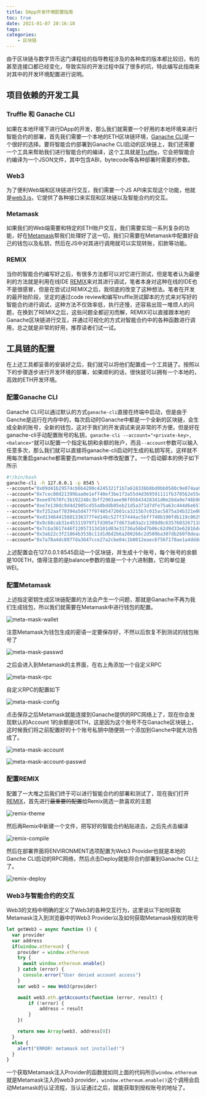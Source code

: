 ```yaml
---
title: DApp开发环境配置指南
toc: true
date: 2021-01-07 20:16:10
tags:
categories:
    - 区块链
---
```


由于区块链与数字货币这门课程给的指导教程涉及的各种库的版本都比较旧，有的甚至连接口都已经变化，导致实际的开发过程中踩了很多的坑，特此编写此指南来对其中的开发环境配置进行说明。

<!-- more -->

## 项目依赖的开发工具

### Truffle 和 Ganache CLI

如果在本地环境下进行DApp的开发，那么我们就需要一个好用的本地环境来进行智能合约的部署，首先我们需要一个本地的ETH区块链环境，[Ganache CLI](https://github.com/trufflesuite/ganache-cli)是一个很好的选择。要将智能合约部署到Ganache CLI启动的区块链上，我们还需要一个工具来帮助我们进行智能合约的编译，这个工具就是[Truffle](https://github.com/trufflesuite/truffle)，它会把智能合约编译为一个JSON文件，其中包含ABI，bytecode等各种部署时需要的参数。

### Web3

为了便利Web端和区块链进行交互，我们需要一个JS API来实现这个功能，他就是[web3.js](https://github.com/ChainSafe/web3.js)，它提供了各种接口来实现和区块链以及智能合约的交互。

### Metamask

如果我们的Web端需要和特定的ETH账户交互，我们需要实现一系列复杂的功能，好在[Metamask](https://github.com/MetaMask/metamask-extension)帮我们处理好了这一切，我们只需要在Metamask中配置好自己的钱包以及私钥，然后在JS中对其进行调用就可以实现转账，扣款等功能。

### REMIX

当你的智能合约编写好之后，有很多方法都可以对它进行测试，但是笔者认为最便利的方法就是利用在线IDE [REMIX](http://remix.ethereum.org/)来对其进行调试，笔者本身对这种在线的IDE也不是很感冒，但是在尝试过REMIX之后，我彻底的改变了这种想法。笔者在开发的最开始阶段，坚定的通过code review和编写truffle测试脚本的方式来对写好的智能合约进行调试，这种方法不仅效率低，执行还慢，还容易出现一堆烦人的问题，在换到了REMIX之后，这些问题全都迎刃而解，REMIX可以直接跟本地的Ganache区块链进行交互，并通过可视化的方式对智能合约中的各种函数进行调用，总之就是非常的好用，推荐读者们试一试。

## 工具链的配置

在上述工具都妥善的安装好之后，我们就可以将他们配置成一个工具链了。按照以下的步骤逐步进行开发环境的部署，如果顺利的话，很快就可以拥有一个本地的，高效的ETH开发环境。

### 配置Ganache CLI

Ganache CLI可以通过默认的方式`ganache-cli`直接在终端中启动，但是由于Ganche是运行在内存中的，每次启动时Ganache中都是一个全新的区块链，会生成全新的账号，全新的钱包，这对于我们的开发调试来说非常的不方便。但是好在ganache-cli手动配置账号的私钥，`ganache-cli --account="<private-key>,<balance>"`就可以配置一个指定私钥和余额的账户，而且`--account`参数可以输入任意多次，那么我们就可以直接将ganache-cli启动时生成的私钥写死，这样就不用每次重启ganache都需要去metamask中修改配置了。一个启动脚本的例子如下所示

```zsh
#!/bin/bash
ganache-cli -h 127.0.0.1 -p 8545 \
--account="0x09d41b29574cb6b4200c4245321f1b7a618336b8bd0bb0580c9e074aa9c7858a,0x56BC75E2D63100000" \
--account="0x7cec80d21399baa0e1eff40ef3be1f3a55d4d369591111fb370562e55e346d2b,0x56BC75E2D63100000" \
--account="0xee97670fc3b192248c3bff2903aee96f05843428341d0e28da9e746b9802f09b,0x56BC75E2D63100000" \
--account="0xe7e130dc9d4d2905cd55a8bddb05eb21d5a371d7dfe75a63c444d6e657c301e9,0x56BC75E2D63100000" \
--account="0xf252aaf70394a5d477f97485472601ca3215b7c015ac5875a34b321e003179fb,0x56BC75E2D63100000" \
--account="0xd13464415601336377f4d146c527f37444ac5bff740b190fdb119c0629edf870,0x56BC75E2D63100000" \
--account="0x9c68cab31e45311979f1fd305e77d673a03a2c1389d8c6357603267110cb4bf2,0x56BC75E2D63100000" \
--account="0x7cba3617446f12057313d101d03e31736a56bd7b06c62d9d33e62816dc71c334,0x56BC75E2D63100000" \
--account="0x3ab22c3f21864b3538c11d1d6d2b6a200266c2d509ba307db260f8deaafb8a04,0x56BC75E2D63100000" \
--account="0x7a78a4dc8977da3647cce27a2cbe84c1b0012eaec6f56f170ae1a4dddd2f2b2e,0x56BC75E2D63100000"
```

上述配置会在127.0.0.1:8545启动一个区块链，并生成十个账号，每个账号的余额是100ETH，值得注意的是balance参数的值是一个十六进制数，它的单位是WEI。

### 配置Metamask

上述指定密钥生成区块链配置的方法会产生一个问题，那就是Ganache不再为我们生成钱包，所以我们就需要在Metamask中进行钱包的配置。

![meta-mask-wallet](./DApp开发环境配置指南/meta-mask-wallet.png)

注意Metamask为钱包生成的密语一定要保存好，不然以后恢复不到测试的钱包账号了

![meta-mask-passwd](./DApp开发环境配置指南/meta-mask-passwd.png)

之后会进入到Metamask的主界面，在右上角添加一个自定义RPC

![meta-mask-rpc](./DApp开发环境配置指南/meta-mask-rpc.png)

自定义RPC的配置如下

![meta-mask-config](./DApp开发环境配置指南/meta-mask-config.png)

点击保存之后Metamask就能连接到Ganache提供的RPC网络上了，现在你会发现默认的Account 1的余额是0ETH，这是因为这个账号不在Ganache区块链上，这时候我们将之前配置好的十个账号私钥中随便挑一个添加到Ganche中就大功告成了。

![meta-mask-account](./DApp开发环境配置指南/meta-mask-account.png)

![meta-mask-account-passwd](./DApp开发环境配置指南/meta-mask-account-passwd.png)

### 配置REMIX

配置了一大堆之后我们终于可以进行智能合约的部署和测试了，现在我们打开[REMIX](http://remix.ethereum.org/)，首先进行~~最重要的配置~~给Remix挑选一款喜欢的主题

![remix-theme](./DApp开发环境配置指南/remix-theme.png)

然后再Remix中新建一个文件，把写好的智能合约粘贴进去，之后先点击编译

![remix-compile](./DApp开发环境配置指南/remix-compile.png)

然后在部署界面将ENVIRONMENT选项配置为Web3 Provider也就是本地的Ganche CLI启动的RPC网络，然后点击Deploy就能将合约部署到Ganache CLI上了。

![remix-deploy](./DApp开发环境配置指南/remix-deploy.png)

### Web3与智能合约的交互

Web3的文档中明确的定义了Web3的各种交互行为，这里说以下如何获取Metamask注入到浏览器中的Web3 Provider以及如何获取Metamask授权的账号

```js
let getWeb3 = async function () {
  var provider
  var address
  if(window.ethereum) {
    provider = window.ethereum
    try {
      await window.ethereum.enable()
    } catch (error) {
      console.error("User denied account access")
    }
    var web3 = new Web3(provider)

    await web3.eth.getAccounts(function (error, result) {
        if (!error) {
            address = result
        }
    })

    return new Array(web3, address[0])
  }
  else {
    alert("ERROR! metamask not installed!")
  }
}
```

一个获取Metamask注入Provider的函数就如同上面的代码所示`window.ethereum`就是Metamask注入的web3 provider，`window.ethereum.enable()`这个调用会启动Metamask的认证流程，当认证通过之后，就能获取到授权账号的地址了。
